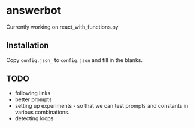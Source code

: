 # answerbot

Currently working on react_with_functions.py

## Installation

Copy `config.json_` to `config.json` and fill in the blanks.

## TODO
* following links
* better prompts
* setting up experiments - so that we can test prompts and constants in various combinations.
* detecting loops
